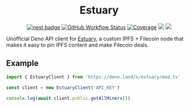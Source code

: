 <div align="center">

# Estuary

[![nest badge][nest-badge]](https://nest.land/package/estuary) [![GitHub Workflow Status][gh-actions-img]][github-actions]
[![Coverage][cov-badge]][cov] [![][docs-badge]][docs] [![][code-quality-img]][code-quality]

</div>

Unofficial Deno API client for [Estuary](https://estuary.tech/), a custom IPFS + Filecoin node that makes it easy to pin IPFS content and make Filecoin deals.

## Example

```ts
import { EstuaryClient } from 'https://deno.land/x/estuary/mod.ts'

const client = new EstuaryClient('API_KEY')

console.log(await client.public.getAllMiners())
```

[docs-badge]: https://img.shields.io/github/v/release/deno-web3/estuary?label=Docs&logo=deno&style=flat-square&color=black
[docs]: https://doc.deno.land/https/deno.land/x/estuary/mod.ts
[gh-actions-img]: https://img.shields.io/github/actions/workflow/status/deno-web3/estuary/main.yml?branch=master&style=flat-square&logo=github&label=&color=black
[cov]: https://coveralls.io/github/deno-web3/estuary
[github-actions]: https://github.com/deno-web3/estuary/actions
[cov-badge]: https://img.shields.io/coveralls/github/deno-web3/estuary?style=flat-square&color=black&
[nest-badge]: https://img.shields.io/badge/published%20on-nest.land-black?style=flat-square
[code-quality-img]: https://img.shields.io/codefactor/grade/github/deno-web3/estuary?style=flat-square&color=black&
[code-quality]: https://www.codefactor.io/repository/github/deno-web3/estuary

